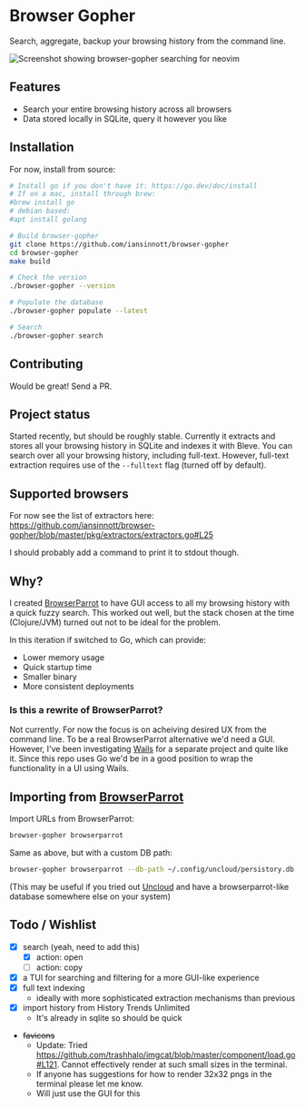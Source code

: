 # Browser Gopher

Search, aggregate, backup your browsing history from the command line.

![Screenshot showing browser-gopher searching for neovim](https://share.cleanshot.com/6l3BXT/download)

## Features

- Search your entire browsing history across all browsers
- Data stored locally in SQLite, query it however you like

## Installation

For now, install from source:

```sh
# Install go if you don't have it: https://go.dev/doc/install
# If on a mac, install through brew:
#brew install go
# debian based:
#apt install golang

# Build browser-gopher
git clone https://github.com/iansinnott/browser-gopher
cd browser-gopher
make build

# Check the version
./browser-gopher --version

# Populate the database
./browser-gopher populate --latest

# Search
./browser-gopher search
```

## Contributing

Would be great! Send a PR.

## Project status

Started recently, but should be roughly stable. Currently it extracts and stores all your browsing history in SQLite and indexes it with Bleve. You can search over all your browsing history, including full-text. However, full-text extraction requires use of the `--fulltext` flag (turned off by default).

## Supported browsers

For now see the list of extractors here: https://github.com/iansinnott/browser-gopher/blob/master/pkg/extractors/extractors.go#L25

I should probably add a command to print it to stdout though.

## Why?

I created [BrowserParrot][] to have GUI access to all my browsing history with a quick fuzzy search. This worked out well, but the stack chosen at the time (Clojure/JVM) turned out not to be ideal for the problem.

In this iteration if switched to Go, which can provide:

- Lower memory usage
- Quick startup time
- Smaller binary
- More consistent deployments

### Is this a rewrite of BrowserParrot?

Not currently. For now the focus is on acheiving desired UX from the command line. To be a real BrowserParrot alternative we'd need a GUI. However, I've been investigating [Wails](https://wails.io/) for a separate project and quite like it. Since this repo uses Go we'd be in a good position to wrap the functionality in a UI using Wails.

## Importing from [BrowserParrot][]

Import URLs from BrowserParrot:

```sh
browser-gopher browserparrot
```

Same as above, but with a custom DB path:

```sh
browser-gopher browserparrot --db-path ~/.config/uncloud/persistory.db
```

(This may be useful if you tried out [Uncloud](https://www.uncloud.gg/) and have a browserparrot-like database somewhere else on your system)

[browserparrot]: (https://www.browserparrot.com/)

## Todo / Wishlist

- [x] search (yeah, need to add this)
  - [x] action: open
  - [ ] action: copy
- [x] a TUI for searching and filtering for a more GUI-like experience
- [x] full text indexing
  - ideally with more sophisticated extraction mechanisms than previous
- [x] import history from History Trends Unlimited
  - It's already in sqlite so should be quick
- ~~favicons~~
  - Update: Tried https://github.com/trashhalo/imgcat/blob/master/component/load.go#L121. Cannot effectively render at such small sizes in the terminal.
  - If anyone has suggestions for how to render 32x32 pngs in the terminal please let me know.
  - Will just use the GUI for this
